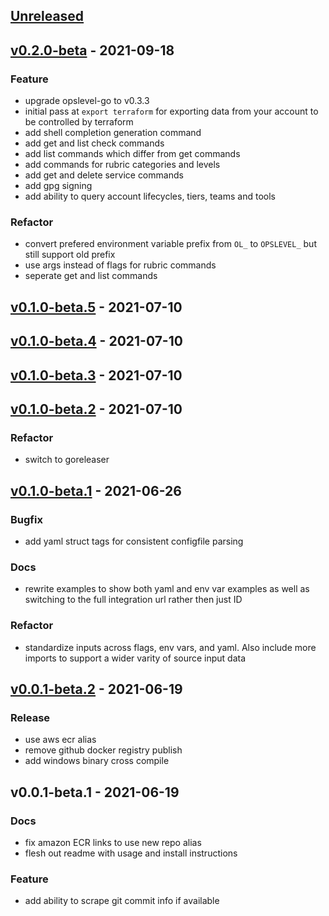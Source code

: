 <a name="unreleased"></a>
## [Unreleased]


<a name="v0.2.0-beta"></a>
## [v0.2.0-beta] - 2021-09-18
### Feature
- upgrade opslevel-go to v0.3.3
- initial pass at `export terraform` for exporting data from your account to be controlled by terraform
- add shell completion generation command
- add get and list check commands
- add list commands which differ from get commands
- add commands for rubric categories and levels
- add get and delete service commands
- add gpg signing
- add ability to query account lifecycles, tiers, teams and tools

### Refactor
- convert prefered environment variable prefix from `OL_` to `OPSLEVEL_` but still support old prefix
- use args instead of flags for rubric commands
- seperate get and list commands


<a name="v0.1.0-beta.5"></a>
## [v0.1.0-beta.5] - 2021-07-10

<a name="v0.1.0-beta.4"></a>
## [v0.1.0-beta.4] - 2021-07-10

<a name="v0.1.0-beta.3"></a>
## [v0.1.0-beta.3] - 2021-07-10

<a name="v0.1.0-beta.2"></a>
## [v0.1.0-beta.2] - 2021-07-10
### Refactor
- switch to goreleaser


<a name="v0.1.0-beta.1"></a>
## [v0.1.0-beta.1] - 2021-06-26
### Bugfix
- add yaml struct tags for consistent configfile parsing

### Docs
- rewrite examples to show both yaml and env var examples as well as switching to the full integration url rather then just ID

### Refactor
- standardize inputs across flags, env vars, and yaml.  Also include more imports to support a wider varity of source input data


<a name="v0.0.1-beta.2"></a>
## [v0.0.1-beta.2] - 2021-06-19
### Release
- use aws ecr alias
- remove github docker registry publish
- add windows binary cross compile


<a name="v0.0.1-beta.1"></a>
## v0.0.1-beta.1 - 2021-06-19
### Docs
- fix amazon ECR links to use new repo alias
- flesh out readme with usage and install instructions

### Feature
- add ability to scrape git commit info if available


[Unreleased]: https://github.com/OpsLevel/cli/compare/v0.2.0-beta...HEAD
[v0.2.0-beta]: https://github.com/OpsLevel/cli/compare/v0.1.0-beta.5...v0.2.0-beta
[v0.1.0-beta.5]: https://github.com/OpsLevel/cli/compare/v0.1.0-beta.4...v0.1.0-beta.5
[v0.1.0-beta.4]: https://github.com/OpsLevel/cli/compare/v0.1.0-beta.3...v0.1.0-beta.4
[v0.1.0-beta.3]: https://github.com/OpsLevel/cli/compare/v0.1.0-beta.2...v0.1.0-beta.3
[v0.1.0-beta.2]: https://github.com/OpsLevel/cli/compare/v0.1.0-beta.1...v0.1.0-beta.2
[v0.1.0-beta.1]: https://github.com/OpsLevel/cli/compare/v0.0.1-beta.2...v0.1.0-beta.1
[v0.0.1-beta.2]: https://github.com/OpsLevel/cli/compare/v0.0.1-beta.1...v0.0.1-beta.2
